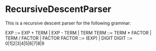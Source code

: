 # RecursiveDescentParser

This is a recursive descent parser for the following grammar:

EXP ::= EXP + TERM | EXP - TERM | TERM 
TERM ::= TERM * FACTOR | TERM / FACTOR | FACTOR 
FACTOR ::= (EXP) | DIGIT 
DIGIT ::= 0|1|2|3|4|5|6|7|8|9 
